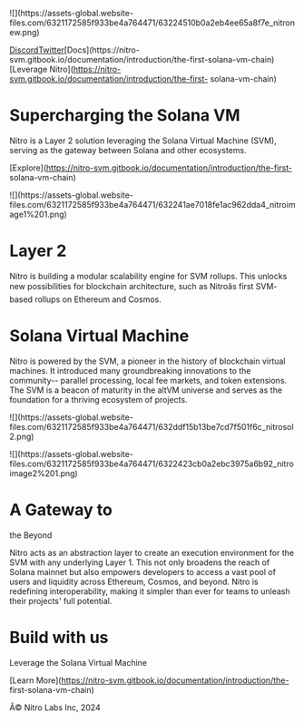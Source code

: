 ![](https://assets-global.website-
files.com/6321172585f933be4a764471/63224510b0a2eb4ee65a8f7e_nitronew.png)

[Discord](https://discord.gg/bhxnAg7hrb)[Twitter](https://twitter.com/Nitro_Labs)[Docs](https://nitro-
svm.gitbook.io/documentation/introduction/the-first-solana-vm-chain)[Leverage
Nitro](https://nitro-svm.gitbook.io/documentation/introduction/the-first-
solana-vm-chain)

# Supercharging the Solana VM  

Nitro is a Layer 2 solution leveraging the Solana Virtual Machine (SVM),
serving as the gateway between Solana and other ecosystems.  

[Explore](https://nitro-svm.gitbook.io/documentation/introduction/the-first-
solana-vm-chain)

![](https://assets-global.website-
files.com/6321172585f933be4a764471/632241ae7018fe1ac962dda4_nitroimage1%201.png)

# Layer 2

Nitro is building a modular scalability engine for SVM rollups. This unlocks
new possibilities for blockchain architecture, such as Nitroâs first SVM-
based rollups on Ethereum and Cosmos.

# Solana Virtual Machine

Nitro is powered by the SVM, a pioneer in the history of blockchain virtual
machines. It introduced many groundbreaking innovations to the community--
parallel processing, local fee markets, and token extensions. The SVM is a
beacon of maturity in the altVM universe and serves as the foundation for a
thriving ecosystem of projects.  

![](https://assets-global.website-
files.com/6321172585f933be4a764471/632ddf15b13be7cd7f501f6c_nitrosol2.png)

![](https://assets-global.website-
files.com/6321172585f933be4a764471/6322423cb0a2ebc3975a6b92_nitroimage2%201.png)

# A Gateway to  
the Beyond

Nitro acts as an abstraction layer to create an execution environment for the
SVM with any underlying Layer 1. This not only broadens the reach of Solana
mainnet but also empowers developers to access a vast pool of users and
liquidity across Ethereum, Cosmos, and beyond. Nitro is redefining
interoperability, making it simpler than ever for teams to unleash their
projects' full potential.  

#  Build with us

Leverage the Solana Virtual Machine

[Learn More](https://nitro-svm.gitbook.io/documentation/introduction/the-
first-solana-vm-chain)

Â© Nitro Labs Inc, 2024

